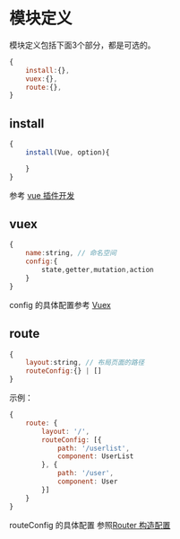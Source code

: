 # 模块定义

模块定义包括下面3个部分，都是可选的。

```js
{
    install:{},
    vuex:{},
    route:{},
}

```

## install

```js
{
    install(Vue, option){

    }
}
```

参考 [vue 插件开发](https://cn.vuejs.org/v2/guide/plugins.html)

## vuex

```js
{
    name:string, // 命名空间
    config:{
        state,getter,mutation,action
    }
}
```

config 的具体配置参考 [Vuex](https://vuex.vuejs.org/zh-cn/getting-started.html)

## route

```js
{
    layout:string, // 布局页面的路径
    routeConfig:{} | []
}
```

示例：

```js
{
    route: {
        layout: '/',
        routeConfig: [{
            path: '/userlist',
            component: UserList
        }, {
            path: '/user',
            component: User
        }]
    }
}
```

routeConfig 的具体配置 参照[Router 构造配置](https://router.vuejs.org/zh-cn/api/options.html#routes)
